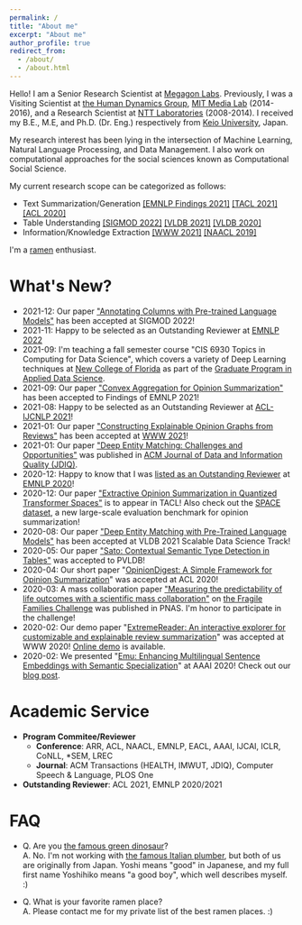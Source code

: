 ```yaml
---
permalink: /
title: "About me"
excerpt: "About me"
author_profile: true
redirect_from: 
  - /about/
  - /about.html
---
```


Hello! I am a Senior Research Scientist at [Megagon Labs](https://megagon.ai). Previously, I was a Visiting Scientist at [the Human Dynamics Group](https://www.media.mit.edu/groups/human-dynamics/overview/), [MIT Media Lab](https://www.media.mit.edu/) (2014-2016), 
and a Research Scientist at [NTT Laboratories](https://www.ntt.co.jp/RD/e/index.html) (2008-2014). I received my B.E., M.E, and Ph.D. (Dr. Eng.) respectively from [Keio University](https://www.keio.ac.jp/en/), Japan.

My research interest has been lying in the intersection of Machine Learning, Natural Language Processing, and Data Management. I also work on computational approaches for the social sciences known as Computational Social Science.

My current research scope can be categorized as follows:
- Text Summarization/Generation [[EMNLP Findings 2021]](https://aclanthology.org/2021.findings-emnlp.328/) [[TACL 2021]](https://aclanthology.org/2021.tacl-1.17/) [[ACL 2020]](https://aclanthology.org/2020.acl-main.513/)
- Table Understanding [[SIGMOD 2022]](https://arxiv.org/abs/2104.01785) [[VLDB 2021]](https://www.vldb.org/pvldb/vol14/p50-li.pdf) [[VLDB 2020]](http://www.vldb.org/pvldb/vol13/p1835-zhang.pdf)
- Information/Knowledge Extraction [[WWW 2021]](https://arxiv.org/pdf/2006.00119.pdf) [[NAACL 2019]](https://aclanthology.org/N19-1239/)

I'm a [ramen](https://en.wikipedia.org/wiki/Ramen) enthusiast.


What's New?
======
- 2021-12: Our paper ["Annotating Columns with Pre-trained Language Models"](https://arxiv.org/abs/2104.01785) has been accepted at SIGMOD 2022!
- 2021-11: Happy to be selected as an Outstanding Reviewer at [EMNLP 2022](https://2021.emnlp.org/)
- 2021-09: I'm teaching a fall semester course "CIS 6930 Topics in Computing for Data Science", which covers a variety of Deep Learning techniques at [New College of Florida](https://www.ncf.edu/) as part of the [Graduate Program in Applied Data Science](https://www.ncf.edu/academics/graduate-program/).
- 2021-09: Our paper ["Convex Aggregation for Opinion Summarization"](https://arxiv.org/abs/2104.01371) has been accepted to Findings of EMNLP 2021!
- 2021-08: Happy to be selected as an Outstanding Reviewer at [ACL-IJCNLP 2021](https://2021.aclweb.org/)! 
- 2021-01: Our paper ["Constructing Explainable Opinion Graphs from Reviews"](https://dl.acm.org/doi/10.1145/3442381.3450081) has been accepted at [WWW 2021](https://www2021.thewebconf.org/)!
- 2021-01: Our paper ["Deep Entity Matching: Challenges and Opportunities"](https://dl.acm.org/doi/abs/10.1145/3431816) was published in [ACM Journal of Data and Information Quality (JDIQ)](https://dl.acm.org/journal/jdiq). 
- 2020-12: Happy to know that I was [listed as an Outstanding Reviewer](https://www.aclweb.org/anthology/2020.emnlp-main.0.pdf) at [EMNLP 2020](https://2020.emnlp.org/)! 
- 2020-12: Our paper ["Extractive Opinion Summarization in Quantized Transformer Spaces"](https://arxiv.org/abs/2012.04443) is to appear in TACL! Also check out the [SPACE dataset](https://github.com/stangelid/qt), a new large-scale evaluation benchmark for opinion summarization!
- 2020-08: Our paper ["Deep Entity Matching with Pre-Trained Language Models"](https://arxiv.org/abs/2004.00584) has been accepted at VLDB 2021 Scalable Data Science Track!
- 2020-05: Our paper ["Sato: Contextual Semantic Type Detection in Tables"](https://arxiv.org/abs/1911.06311) was accepted to PVLDB!
- 2020-04: Our short paper "[OpinionDigest: A Simple Framework for Opinion Summarization](https://arxiv.org/abs/2005.01901)" was accepted at ACL 2020!
- 2020-03: A mass collaboration paper ["Measuring the predictability of life outcomes with a scientific mass collaboration"](https://www.pnas.org/content/early/2020/03/24/1915006117.short) on [the Fragile Families Challenge](https://www.fragilefamilieschallenge.org/) was published in PNAS. I'm honor to participate in the challenge! 
- 2020-02: Our demo paper "[ExtremeReader: An interactive explorer for customizable and explainable review summarization](https://dl.acm.org/doi/abs/10.1145/3366424.3383535)" was accepted at WWW 2020! [Online demo](http://extremereader.megagon.info/) is available.
- 2020-02: We presented "[Emu: Enhancing Multilingual Sentence Embeddings with Semantic Specialization](https://arxiv.org/abs/1909.06731)" at AAAI 2020! Check out our [blog post](https://megagon.ai/blog/emu-enhancing-multilingual-sentence-embeddings-with-semantic-similarity/).



Academic Service
======

- **Program Commitee/Reviewer**
  - **Conference**: ARR, ACL, NAACL, EMNLP, EACL, AAAI, IJCAI, ICLR, CoNLL, *SEM, LREC
  - **Journal**: ACM Transactions (HEALTH, IMWUT, JDIQ), Computer Speech & Language, PLOS One
- **Outstanding Reviewer**: ACL 2021, EMNLP 2020/2021

FAQ
======
- Q. Are you [the famous green dinosaur](https://en.wikipedia.org/wiki/Yoshi)?  
A. No. I'm not working with [the famous Italian plumber](https://en.wikipedia.org/wiki/Mario), 
but both of us are originally from Japan. Yoshi means "good" in Japanese, and my full first name Yoshihiko means "a good boy", 
which well describes myself. :)

- Q. What is your favorite ramen place?  
A. Please contact me for my private list of the best ramen places. :)


